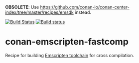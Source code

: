 **OBSOLETE**: Use https://github.com/conan-io/conan-center-index/tree/master/recipes/emsdk instead.

[![Build Status](https://travis-ci.org/sixten-hilborn/conan-emscripten-fastcomp.svg?branch=master)](https://travis-ci.org/sixten-hilborn/conan-emscripten-fastcomp)
[![Build status](https://ci.appveyor.com/api/projects/status/1xcq8agawmc3mgwc/branch/master?svg=true)](https://ci.appveyor.com/project/sixten-hilborn/conan-emscripten-fastcomp/branch/master)

# conan-emscripten-fastcomp

Recipe for building [Emscripten toolchain](https://kripken.github.io/emscripten-site/docs/building_from_source/building_fastcomp_manually_from_source.html) for cross compilation.
